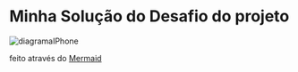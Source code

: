 # Minha Solução do Desafio do projeto

![diagramaIPhone](https://github.com/user-attachments/assets/494ec63a-aa4c-4496-8650-8394abc15d75)

feito através do [Mermaid](https://mermaid.live/)
